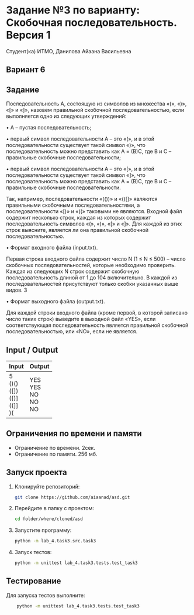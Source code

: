 # Задание №3 по варианту:  Скобочная последовательность. Версия 1

Студент(ка) ИТМО, Данилова Айаана Васильевна

## Вариант 6

## Задание 
Последовательность A, состоящую из символов из множества «(», «)», «[» и
«]», назовем правильной скобочной последовательностью, если выполняется
одно из следующих утверждений:

• A – пустая последовательность;

• первый символ последовательности A – это «(», и в этой последовательности
существует такой символ «)», что последовательность можно представить
как A = (B)C, где B и C – правильные скобочные последовательности;

• первый символ последовательности A – это «[», и в этой последовательности
существует такой символ «]», что последовательность можно представить
как A = (B)C, где B и C – правильные скобочные последовательности.

Так, например, последовательности «(())» и «()[]» являются правильными скобочными последовательностями, а последовательности «[)» и «((» таковыми не
являются.
Входной файл содержит несколько строк, каждая из которых содержит последовательность символов «(», «)», «[» и «]». Для каждой из этих строк выясните,
является ли она правильной скобочной последовательностью.

• Формат входного файла (input.txt). 

Первая строка входного файла содержит число N (1 ≤ N ≤ 500) – число скобочных последовательностей,
которые необходимо проверить. Каждая из следующих N строк содержит
скобочную последовательность длиной от 1 до 104
включительно. В каждой из последовательностей присутствуют только скобки указанных выше
видов.
3

• Формат выходного файла (output.txt). 

Для каждой строки входного файла
(кроме первой, в которой записано число таких строк) выведите в выходной
файл «YES», если соответствующая последовательность является правильной скобочной последовательностью, или «NO», если не является.

## Input / Output 

| Input                                             | Output                                      |
|---------------------------------------------------|---------------------------------------------|
| 5</br>()() </br> ([]) </br>([)] </br>((]] </br>)( | YES</br> YES </br> NO </br> NO</br> NO</br> | |        |

## Ограничения по времени и памяти

- Ограничение по времени. 2сек.
- Ограничение по памяти. 256 мб.


## Запуск проекта
1. Клонируйте репозиторий:
   ```bash
   git clone https://github.com/aiaanad/asd.git
   ```
2. Перейдите в папку с проектом:
   ```bash
   cd folder/where/cloned/asd
   ```
3. Запустите программу:
   ```bash
   python -m lab_4.task3.src.task3
   ```

4. Запуск тестов:
   ```bash
   python -m unittest lab_4.task3.tests.test_task3
   ```


## Тестирование
Для запуска тестов выполните:
```bash
    python -m unittest lab_4.task3.tests.test_task3
```

